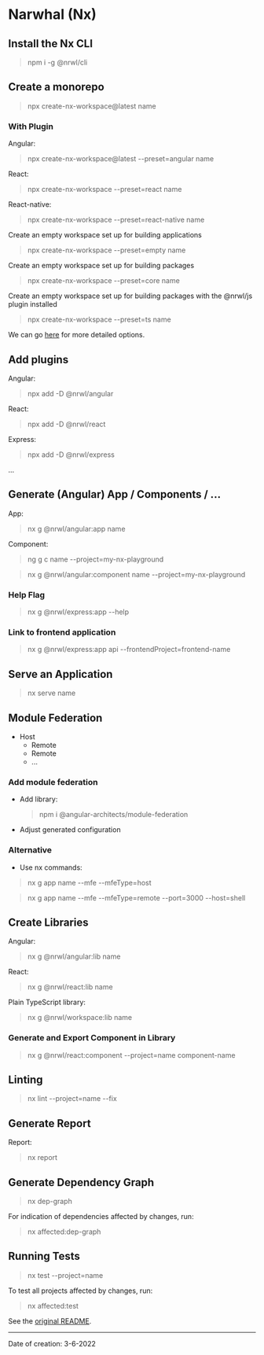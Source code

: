 # Narwhal (Nx)

## Install the Nx CLI

> npm i -g @nrwl/cli

## Create a monorepo

> npx create-nx-workspace@latest name

### With Plugin

Angular:

> npx create-nx-workspace@latest --preset=angular name

React:

> npx create-nx-workspace --preset=react name

React-native:

> npx create-nx-workspace --preset=react-native name

Create an empty workspace set up for building applications

> npx create-nx-workspace --preset=empty name

Create an empty workspace set up for building packages

> npx create-nx-workspace --preset=core name

Create an empty workspace set up for building packages with the @nrwl/js plugin installed

> npx create-nx-workspace --preset=ts name

We can go [here](https://nx.dev/getting-started/nx-setup) for more detailed options.

## Add plugins

Angular:

> npx add -D @nrwl/angular

React:

> npx add -D @nrwl/react

Express:

> npx add -D @nrwl/express

...

## Generate (Angular) App / Components / ...

App:

> nx g @nrwl/angular:app name

Component:

> ng g c name --project=my-nx-playground

> nx g @nrwl/angular:component name --project=my-nx-playground

### Help Flag

> nx g @nrwl/express:app --help

### Link to frontend application

> nx g @nrwl/express:app api --frontendProject=frontend-name

## Serve an Application

> nx serve name

## Module Federation

- Host
  - Remote
  - Remote
  - ...

### Add module federation

- Add library:

  > npm i @angular-architects/module-federation

- Adjust generated configuration

### Alternative

- Use nx commands:

> nx g app name --mfe --mfeType=host

> nx g app name --mfe --mfeType=remote --port=3000 --host=shell

## Create Libraries

Angular:

> nx g @nrwl/angular:lib name

React:

> nx g @nrwl/react:lib name

Plain TypeScript library:

> nx g @nrwl/workspace:lib name

### Generate and Export Component in Library

> nx g @nrwl/react:component --project=name component-name

## Linting

> nx lint --project=name --fix

## Generate Report

Report:

> nx report

## Generate Dependency Graph

> nx dep-graph

For indication of dependencies affected by changes, run:

> nx affected:dep-graph

## Running Tests

> nx test --project=name

To test all projects affected by changes, run:

> nx affected:test

See the [original README](ORIGINAL_README.md).

---

Date of creation: 3-6-2022
